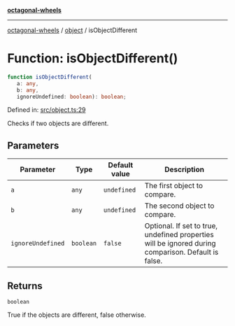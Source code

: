 [**octagonal-wheels**](../../README.md)

***

[octagonal-wheels](../../modules.md) / [object](../README.md) / isObjectDifferent

# Function: isObjectDifferent()

```ts
function isObjectDifferent(
   a: any, 
   b: any, 
   ignoreUndefined: boolean): boolean;
```

Defined in: [src/object.ts:29](https://github.com/vrtmrz/octagonal-wheels/blob/main/src/object.ts#L29)

Checks if two objects are different.

## Parameters

| Parameter | Type | Default value | Description |
| ------ | ------ | ------ | ------ |
| `a` | `any` | `undefined` | The first object to compare. |
| `b` | `any` | `undefined` | The second object to compare. |
| `ignoreUndefined` | `boolean` | `false` | Optional. If set to true, undefined properties will be ignored during comparison. Default is false. |

## Returns

`boolean`

True if the objects are different, false otherwise.
